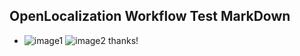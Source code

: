 ## OpenLocalization Workflow Test MarkDown
* ![image1](.\4552959a-6d1b-4951-82ff-899c298499db.png)   ![image2](.\460ffba4-ee0b-48eb-9fe0-cdb05fff5c3e.png) 
thanks!
